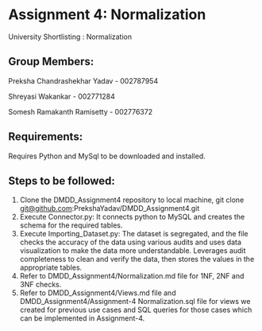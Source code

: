 # Assignment 4: Normalization

  University Shortlisting : Normalization

## Group Members:

  Preksha Chandrashekhar Yadav - 002787954

  Shreyasi Wakankar - 002771284

  Somesh Ramakanth Ramisetty - 002776372

## Requirements:

  Requires Python and MySql to be downloaded and installed.

## Steps to be followed:

1.	Clone the DMDD_Assignment4 repository to local machine,
    git clone git@github.com:PrekshaYadav/DMDD_Assignment4.git
2.	Execute Connector.py: It connects python to MySQL and creates the schema for the required tables.
3.	Execute Importing_Dataset.py: The dataset is segregated, and the file checks the accuracy of the data using various audits and uses data visualization to make the       data more understandable. Leverages audit completeness to clean and verify the data, then stores the values in the appropriate tables.
4.	Refer to DMDD_Assignment4/Normalization.md file for 1NF, 2NF and 3NF checks.
5.	Refer to DMDD_Assignment4/Views.md file and DMDD_Assignment4/Assignment-4 Normalization.sql file for views we created for previous use cases and SQL queries for         those cases which can be implemented in Assignment-4.

